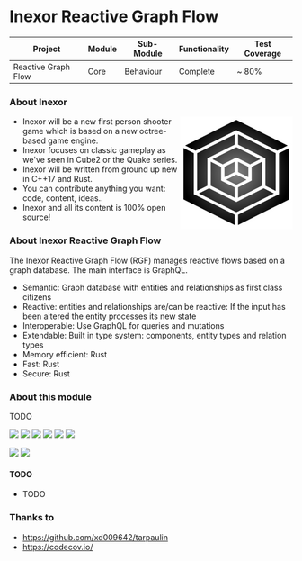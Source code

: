 # Inexor Reactive Graph Flow

| Project | Module | Sub-Module | Functionality | Test Coverage |
| --- | --- | --- | --- | --- |
| Reactive Graph Flow | Core | Behaviour | Complete | ~ 80% |

### About Inexor

<a href="https://inexor.org/">
<img align="right" width="200" height="200" src="https://raw.githubusercontent.com/aschaeffer/inexor-rgf-core-behaviour/main/docs/images/inexor_2.png">
</a>

* Inexor will be a new first person shooter game which is based on a new octree-based game engine.
* Inexor focuses on classic gameplay as we've seen in Cube2 or the Quake series.
* Inexor will be written from ground up new in C++17 and Rust.
* You can contribute anything you want: code, content, ideas..
* Inexor and all its content is 100% open source!

### About Inexor Reactive Graph Flow

The Inexor Reactive Graph Flow (RGF) manages reactive flows based on a graph database. The main interface is GraphQL.

* Semantic: Graph database with entities and relationships as first class citizens
* Reactive: entities and relationships are/can be reactive: If the input has been altered the entity processes its new state
* Interoperable: Use GraphQL for queries and mutations
* Extendable: Built in type system: components, entity types and relation types
* Memory efficient: Rust
* Fast: Rust
* Secure: Rust

### About this module

TODO

[<img src="https://img.shields.io/badge/Language-Rust-brightgreen">]()
[<img src="https://img.shields.io/badge/Platforms-Linux%20%26%20Windows-brightgreen">]()
[<img src="https://img.shields.io/github/workflow/status/aschaeffer/inexor-rgf-core-behaviour/Rust">](https://github.com/aschaeffer/inexor-rgf-core-behaviour/actions?query=workflow%3ARust)
[<img src="https://img.shields.io/github/last-commit/aschaeffer/inexor-rgf-core-behaviour">]()
[<img src="https://img.shields.io/github/languages/code-size/aschaeffer/inexor-rgf-core-behaviour">]()
[<img src="https://img.shields.io/codecov/c/github/aschaeffer/inexor-rgf-core-behaviour">]()

[<img src="https://img.shields.io/github/license/aschaeffer/inexor-rgf-core-behaviour">](https://github.com/aschaeffer/inexor-rgf-core-behaviour/blob/main/LICENSE)
[<img src="https://img.shields.io/discord/698219248954376256?logo=discord">](https://discord.com/invite/acUW8k7)

#### TODO

* TODO

### Thanks to

* https://github.com/xd009642/tarpaulin
* https://codecov.io/
